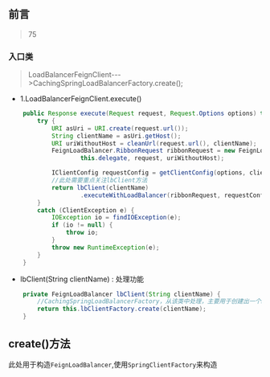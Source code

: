 ## 前言
> 75
### 入口类
> LoadBalancerFeignClient--->CachingSpringLoadBalancerFactory.create();
 - 1.LoadBalancerFeignClient.execute()
```java
	public Response execute(Request request, Request.Options options) throws IOException {
		try {
			URI asUri = URI.create(request.url());
			String clientName = asUri.getHost();
			URI uriWithoutHost = cleanUrl(request.url(), clientName);
			FeignLoadBalancer.RibbonRequest ribbonRequest = new FeignLoadBalancer.RibbonRequest(
					this.delegate, request, uriWithoutHost);

			IClientConfig requestConfig = getClientConfig(options, clientName);
            //此处需要重点关注lbClient方法
			return lbClient(clientName)
					.executeWithLoadBalancer(ribbonRequest, requestConfig).toResponse();
		}
		catch (ClientException e) {
			IOException io = findIOException(e);
			if (io != null) {
				throw io;
			}
			throw new RuntimeException(e);
		}
	}
```
 - lbClient(String clientName) : 处理功能
```java
	private FeignLoadBalancer lbClient(String clientName) {
        //CachingSpringLoadBalancerFactory，从该类中处理，主要用于创建出一个FeignLoadBalancer
		return this.lbClientFactory.create(clientName);
	}
```

## create()方法
此处用于构造`FeignLoadBalancer`,使用`SpringClientFactory`来构造
